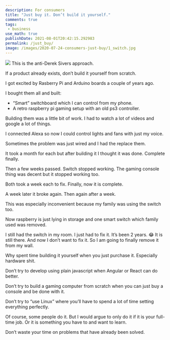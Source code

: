```yaml
---
description: For consumers
title: "Just buy it. Don’t build it yourself."
comments: true
tags:
 - business
use_math: true
publishDate: 2021-08-01T20:42:15.292983
permalink: /just_buy/
image: /images/2020-07-24-consumers-just-buy/1_switch.jpg
---
```


![](/images/2020-07-24-consumers-just-buy/1_switch.jpg)
This is the anti-Derek Sivers approach.

If a product already exists, don’t build it yourself from scratch.

I got excited by Rasberry Pi and Arduino boards a couple of years ago.

I bought them all and built:
- “Smart” switchboard which I can control from my phone.
- A retro raspberry pi gaming setup with an old ps3 controller.

Building them was a little bit of work. I had to watch a lot of videos and google a lot of things.

I connected Alexa so now I could control lights and fans with just my voice.

Sometimes the problem was just wired and I had the replace them.

It took a month for each but after building it I thought it was done. Complete finally.

Then a few weeks passed. Switch stopped working. The gaming console thing was decent but it stopped working too.

Both took a week each to fix. Finally, now it is complete.

A week later it broke again. Then again after a week.

This was especially inconvenient because my family was using the switch too.

Now raspberry is just lying in storage and one smart switch which family used was removed.

I still had the switch in my room. I just had to fix it. It’s been 2 years. 😂 It is still there. And now I don’t want to fix it. So I am going to finally remove it from my wall.

Why spent time building it yourself when you just purchase it. Especially hardware shit.

Don’t try to develop using plain javascript when Angular or React can do better.

Don’t try to build a gaming computer from scratch when you can just buy a console and be done with it.

Don’t try to “use Linux” where you’ll have to spend a lot of time setting everything perfectly.

Of course, some people do it. But I would argue to only do it if it is your full-time job. Or it is something you have to and want to learn.

Don’t waste your time on problems that have already been solved.